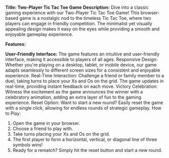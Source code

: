 **Title: Two-Player Tic Tac Toe Game**
**Description:**
Dive into a classic gaming experience with our Two-Player Tic Tac Toe Game! This browser-based game is a nostalgic nod to the timeless Tic Tac Toe, where two players can engage in friendly competition. The minimalist yet visually appealing design makes it easy on the eyes while providing a smooth and enjoyable gameplay experience.

**Features:**

**User-Friendly Interface:** The game features an intuitive and user-friendly interface, making it accessible to players of all ages.
Responsive Design: Whether you're playing on a desktop, tablet, or mobile device, our game adapts seamlessly to different screen sizes for a consistent and enjoyable experience.
Real-Time Interaction: Challenge a friend or family member to a duel, taking turns to place your Xs and Os on the grid. The game updates in real-time, providing instant feedback on each move.
Victory Celebration: Witness the excitement as the game announces the winner with a celebratory animation, adding an extra layer of fun to the gaming experience.
Reset Option: Want to start a new round? Easily reset the game with a single click, allowing for endless rounds of strategic gameplay.
How to Play:

1. Open the game in your browser.
2. Choose a friend to play with.
3. Take turns placing your Xs and Os on the grid.
4. The first player to form a horizontal, vertical, or diagonal line of three symbols wins!
5. Ready for a rematch? Simply hit the reset button and start a new round.
